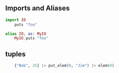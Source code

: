 ## Imports and Aliases

```elixir
import IO
	puts "foo"

alias IO, as: MyIO
	MyIO.puts "foo"
```

## tuples

```elixir
	{"Bob", 25} |> put_elem(0, "Jim") |> elem(0)
```
